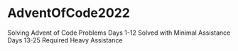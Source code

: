 # AdventOfCode2022
Solving Advent of Code Problems
Days 1-12 Solved with Minimal Assistance Days 13-25 Required Heavy Assistance
